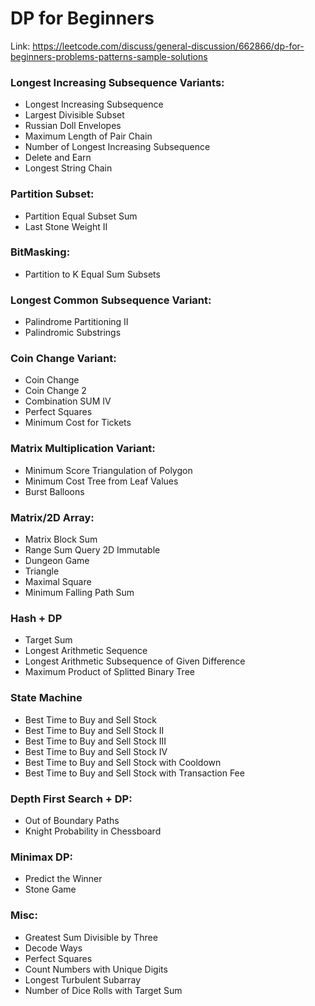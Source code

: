 # DP for Beginners

Link: https://leetcode.com/discuss/general-discussion/662866/dp-for-beginners-problems-patterns-sample-solutions

### Longest Increasing Subsequence Variants:

- Longest Increasing Subsequence
- Largest Divisible Subset
- Russian Doll Envelopes
- Maximum Length of Pair Chain
- Number of Longest Increasing Subsequence
- Delete and Earn
- Longest String Chain

### Partition Subset:

- Partition Equal Subset Sum
- Last Stone Weight II

### BitMasking:

- Partition to K Equal Sum Subsets

### Longest Common Subsequence Variant:

- Palindrome Partitioning II
- Palindromic Substrings

### Coin Change Variant:

- Coin Change
- Coin Change 2
- Combination SUM IV
- Perfect Squares
- Minimum Cost for Tickets

### Matrix Multiplication Variant:

- Minimum Score Triangulation of Polygon
- Minimum Cost Tree from Leaf Values
- Burst Balloons

### Matrix/2D Array:

- Matrix Block Sum
- Range Sum Query 2D Immutable
- Dungeon Game
- Triangle
- Maximal Square
- Minimum Falling Path Sum

### Hash + DP

- Target Sum
- Longest Arithmetic Sequence
- Longest Arithmetic Subsequence of Given Difference
- Maximum Product of Splitted Binary Tree

### State Machine

- Best Time to Buy and Sell Stock
- Best Time to Buy and Sell Stock II
- Best Time to Buy and Sell Stock III
- Best Time to Buy and Sell Stock IV
- Best Time to Buy and Sell Stock with Cooldown
- Best Time to Buy and Sell Stock with Transaction Fee

### Depth First Search + DP:

- Out of Boundary Paths
- Knight Probability in Chessboard

### Minimax DP:

- Predict the Winner
- Stone Game

### Misc:

- Greatest Sum Divisible by Three
- Decode Ways
- Perfect Squares
- Count Numbers with Unique Digits
- Longest Turbulent Subarray
- Number of Dice Rolls with Target Sum

